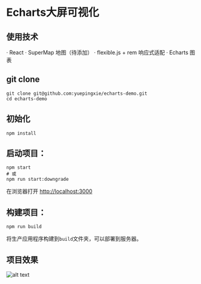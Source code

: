 # Echarts大屏可视化
## 使用技术
· React
· SuperMap 地图（待添加）
· flexible.js + rem 响应式适配
· Echarts 图表

## git clone
```
git clone git@github.com:yuepingxie/echarts-demo.git
cd echarts-demo
```

## 初始化
```
npm install
```

## 启动项目：
```
npm start
# 或
npm run start:downgrade
```
在浏览器打开 [http://localhost:3000](http://localhost:3000) 

## 构建项目：
```
npm run build
```
将生产应用程序构建到`build`文件夹，可以部署到服务器。

## 项目效果
![alt text](image.png)
